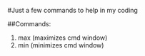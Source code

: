 #Just a few commands to help in my coding

##Commands: 

1. max (maximizes cmd window)
2. min (minimizes cmd window)
